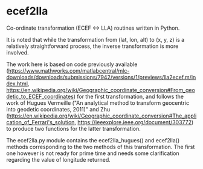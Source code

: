 # ecef2lla
Co-ordinate transformation (ECEF <-> LLA) routines written in Python.


It is noted that while the transformation from (lat, lon, alt) to (x, y, z) is a relatively straightforward process, the inverse transformation is more involved.

The work here is based on code previously available (https://www.mathworks.com/matlabcentral/mlc-downloads/downloads/submissions/7942/versions/1/previews/lla2ecef.m/index.html, https://en.wikipedia.org/wiki/Geographic_coordinate_conversion#From_geodetic_to_ECEF_coordinates) for the first transformation, and follows the work of Hugues Vermeille ("An analytical method to transform geocentric into geodetic coordinates, 2011)" and Zhu (https://en.wikipedia.org/wiki/Geographic_coordinate_conversion#The_application_of_Ferrari's_solution, https://ieeexplore.ieee.org/document/303772) to produce two functions for the latter transformation.

The ecef2lla.py module contains the ecef2lla_hugues() and ecef2lla() methods corresponding to the two methods of this transformation. The first one however is not ready for prime time and needs some clarification regarding the value of longitude returned.
